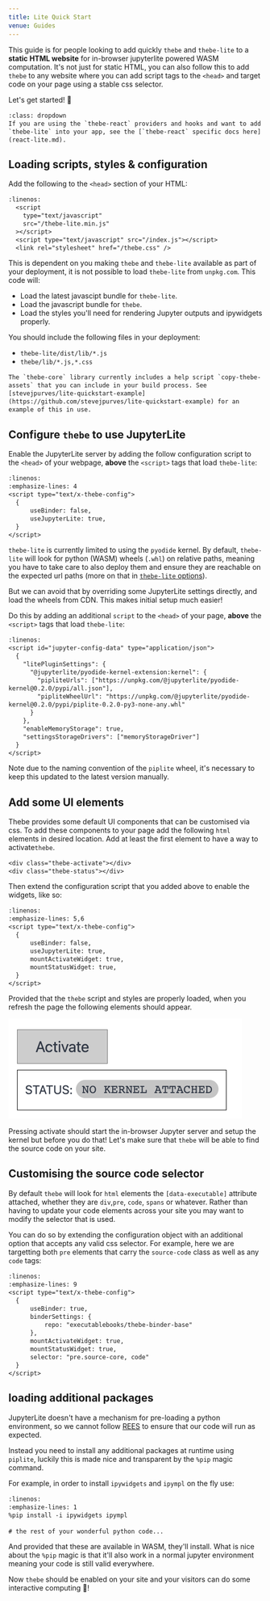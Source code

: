 ```yaml
---
title: Lite Quick Start
venue: Guides
---
```


This guide is for people looking to add quickly `thebe` and `thebe-lite` to a **static HTML website** for in-browser jupyterlite powered WASM computation. It's not just for static HTML, you can also follow this to add `thebe` to any website where you can add script tags to the `<head>` and target code on your page using a stable css selector.

Let's get started! 🚀

```{tip} Using thebe-lite in React
:class: dropdown
If you are using the `thebe-react` providers and hooks and want to add `thebe-lite` into your app, see the [`thebe-react` specific docs here](react-lite.md).
```

## Loading scripts, styles & configuration

Add the following to the `<head>` section of your HTML:

```{code-block} xml
:linenos:
  <script
    type="text/javascript"
    src="/thebe-lite.min.js"
  ></script>
  <script type="text/javascript" src="/index.js"></script>
  <link rel="stylesheet" href="/thebe.css" />
```

This is dependent on you making `thebe` and `thebe-lite` available as part of your deployment, it is not possible to load `thebe-lite` from `unpkg.com`. This code will:

- Load the latest javascipt bundle for `thebe-lite`.
- Load the javascript bundle for `thebe`.
- Load the styles you'll need for rendering Jupyter outputs and ipywidgets properly.

You should include the following files in your deployment:

- `thebe-lite/dist/lib/*.js`
- `thebe/lib/*.js,*.css`

```{tip}
The `thebe-core` library currently includes a help script `copy-thebe-assets` that you can include in your build process. See [stevejpurves/lite-quickstart-example](https://github.com/stevejpurves/lite-quickstart-example) for an example of this in use.
```

## Configure `thebe` to use JupyterLite

Enable the JupyterLite server by adding the follow configuration script to the `<head>` of your webpage, **above** the `<script>` tags that load `thebe-lite`:

```{code-block} xml
:linenos:
:emphasize-lines: 4
<script type="text/x-thebe-config">
  {
      useBinder: false,
      useJupyterLite: true,
  }
</script>
```

`thebe-lite` is currently limited to using the `pyodide` kernel. By default, `thebe-lite` will look for python (WASM) wheels (`.whl`) on relative paths, meaning you have to take care to also deploy them and ensure they are reachable on the expected url paths (more on that in [`thebe-lite` options](./lite-options.md)).

But we can avoid that by overriding some JupyterLite settings directly, and load the wheels from CDN. This makes initial setup much easier!

Do this by adding an additional `script` to the `<head>` of your page, **above** the `<script>` tags that load `thebe-lite`:

```{code-block} xml
:linenos:
<script id="jupyter-config-data" type="application/json">
  {
    "litePluginSettings": {
      "@jupyterlite/pyodide-kernel-extension:kernel": {
        "pipliteUrls": ["https://unpkg.com/@jupyterlite/pyodide-kernel@0.2.0/pypi/all.json"],
        "pipliteWheelUrl": "https://unpkg.com/@jupyterlite/pyodide-kernel@0.2.0/pypi/piplite-0.2.0-py3-none-any.whl"
      }
    },
    "enableMemoryStorage": true,
    "settingsStorageDrivers": ["memoryStorageDriver"]
  }
</script>
```

Note due to the naming convention of the `piplite` wheel, it's necessary to keep this updated to the latest version manually.

## Add some UI elements

Thebe provides some default UI components that can be customised via css. To add these components to your page add the following `html` elements in desired location.
Add at least the first element to have a way to activate`thebe`.

```{code-block} xml
<div class="thebe-activate"></div>
<div class="thebe-status"></div>
```

Then extend the configuration script that you added above to enable the widgets, like so:

```{code-block} xml
:linenos:
:emphasize-lines: 5,6
<script type="text/x-thebe-config">
  {
      useBinder: false,
      useJupyterLite: true,
      mountActivateWidget: true,
      mountStatusWidget: true,
  }
</script>
```

Provided that the `thebe` script and styles are properly loaded, when you refresh the page the following elements should appear.

![](./images/thebe-ui-widgets.png)

Pressing activate should start the in-browser Jupyter server and setup the kernel but before you do that! Let's make sure that `thebe` will be able to find the source code on your site.

## Customising the source code selector

By default `thebe` will look for `html` elements the `[data-executable]` attribute attached, whether they are `div`,`pre`, `code`, `spans` or whatever. Rather than having to update your code elements across your site you may want to modify the selector that is used.

You can do so by extending the configuration object with an additional option that accepts any valid css selector. For example, here we are targetting both `pre` elements that carry the `source-code` class as well as any `code` tags:

```{code-block} xml
:linenos:
:emphasize-lines: 9
<script type="text/x-thebe-config">
  {
      useBinder: true,
      binderSettings: {
          repo: "executablebooks/thebe-binder-base"
      },
      mountActivateWidget: true,
      mountStatusWidget: true,
      selector: "pre.source-core, code"
  }
</script>
```

## loading additional packages

JupyterLite doesn't have a mechanism for pre-loading a python environment, so we cannot follow [REES](https://repo2docker.readthedocs.io/en/latest/specification.html) to ensure that our code will run as expected.

Instead you need to install any additional packages at runtime using `piplite`, luckily this is made nice and transparent by the `%pip` magic command.

For example, in order to install `ipywidgets` and `ipympl` on the fly use:

```{code-block} python
:linenos:
:emphasize-lines: 1
%pip install -i ipywidgets ipympl

# the rest of your wonderful python code...
```

And provided that these are available in WASM, they'll install. What is nice about the `%pip` magic is that it'll also work in a normal jupyter environment meaning your code is still valid everywhere.

Now `thebe` should be enabled on your site and your visitors can do some interactive computing 🎉!
